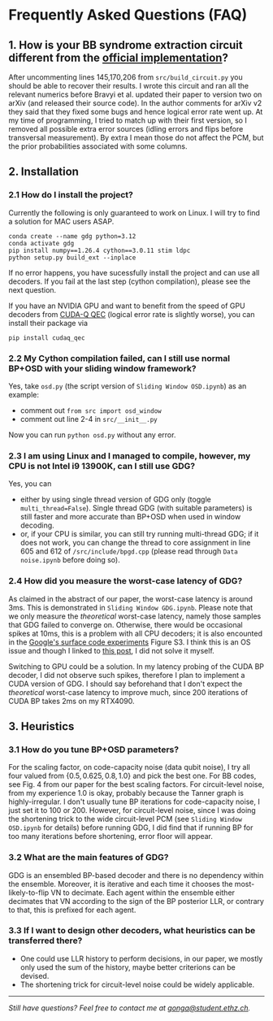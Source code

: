 # Frequently Asked Questions (FAQ)


## 1. How is your BB syndrome extraction circuit different from the [official implementation](https://github.com/sbravyi/BivariateBicycleCodes)?

After uncommenting lines 145,170,206 from `src/build_circuit.py` you should be able to recover their results.
I wrote this circuit and ran all the relevant numerics before Bravyi et al. updated their paper to version two on arXiv (and released their source code). In the author comments for arXiv v2 they said that they fixed some bugs and hence logical error rate went up. At my time of programming, I tried to match up with their first version, so I removed all possible extra error sources (idling errors and flips before transversal measurement). By extra I mean those do not affect the PCM, but the prior probabilities associated with some columns.


## 2. Installation

### 2.1 How do I install the project?
Currently the following is only guaranteed to work on Linux. I will try to find a solution for MAC users ASAP.
```
conda create --name gdg python=3.12
conda activate gdg
pip install numpy==1.26.4 cython==3.0.11 stim ldpc
python setup.py build_ext --inplace
```
If no error happens, you have sucessfully install the project and can use all decoders. If you fail at the last step (cython compilation), please see the next question.

If you have an NVIDIA GPU and want to benefit from the speed of GPU decoders from [CUDA-Q QEC](https://nvidia.github.io/cudaqx/quickstart/installation.html) (logical error rate is slightly worse), you can install their package via 
```
pip install cudaq_qec
```

### 2.2 My Cython compilation failed, can I still use normal BP+OSD with your sliding window framework?

Yes, take `osd.py` (the script version of `Sliding Window OSD.ipynb`) as an example: 
- comment out `from src import osd_window`
- comment out line 2-4 in `src/__init__.py` 

Now you can run `python osd.py` without any error.

### 2.3 I am using Linux and I managed to compile, however, my CPU is not Intel i9 13900K, can I still use GDG?

Yes, you can 
- either by using single thread version of GDG only (toggle `multi_thread=False`). Single thread GDG (with suitable parameters) is still faster and more accurate than BP+OSD when used in window decoding.
- or, if your CPU is similar, you can still try running multi-thread GDG; if it does not work, you can change the thread to core assignment in line 605 and 612 of `/src/include/bpgd.cpp` (please read through `Data noise.ipynb` before doing so).

### 2.4 How did you measure the worst-case latency of GDG?
As claimed in the abstract of our paper, the worst-case latency is around 3ms. This is demonstrated in `Sliding Window GDG.ipynb`. Please note that we only measure the *theoretical* worst-case latency, namely those samples that GDG failed to converge on. Otherwise, there would be occasional spikes at 10ms, this is a problem with all CPU decoders; it is also encounted in the [Google's surface code experiments](https://arxiv.org/pdf/2408.13687) Figure S3. I think this is an OS issue and though I linked to [this post](https://shuhaowu.com/blog/2022/01-linux-rt-appdev-part1.html), I did not solve it myself. 

Switching to GPU could be a solution. In my latency probing of the CUDA BP decoder, I did not observe such spikes, therefore I plan to implement a CUDA version of GDG. I should say beforehand that I don't expect the *theoretical* worst-case latency to improve much, since 200 iterations of CUDA BP takes 2ms on my RTX4090.

## 3. Heuristics 

### 3.1 How do you tune BP+OSD parameters? 

For the scaling factor, on code-capacity noise (data qubit noise), I try all four valued from $\{0.5, 0.625, 0.8, 1.0\}$ and pick the best one. For BB codes, see Fig. 4 from our paper for the best scaling factors. For circuit-level noise, from my experience $1.0$ is okay, probably because the Tanner graph is highly-irregular. I don't usually tune BP iterations for code-capacity noise, I just set it to 100 or 200. However, for circuit-level noise, since I was doing the shortening trick to the wide circuit-level PCM (see `Sliding Window OSD.ipynb` for details) before running GDG, I did find that if running BP for too many iterations before shortening, error floor will appear.

### 3.2 What are the main features of GDG?

GDG is an ensembled BP-based decoder and there is no dependency within the ensemble. Moreover, it is iterative and each time it chooses the most-likely-to-flip VN to decimate. Each agent within the ensemble either decimates that VN according to the sign of the BP posterior LLR, or contrary to that, this is prefixed for each agent.

### 3.3 If I want to design other decoders, what heuristics can be transferred there?

- One could use LLR history to perform decisions, in our paper, we mostly only used the sum of the history, maybe better criterions can be devised. 
- The shortening trick for circuit-level noise could be widely applicable.


---

*Still have questions? Feel free to contact me at gonga@student.ethz.ch.*
